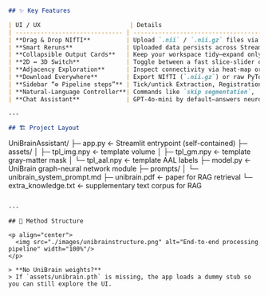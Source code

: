 ```markdown
## ✨ Key Features

| UI / UX                         | Details                                                                                       |
| ------------------------------ | --------------------------------------------------------------------------------------------- |
| **Drag & Drop NIfTI**          | Upload `.nii` / `.nii.gz` files via drag-&-drop—stored under `uploads/<8-char-id>/` for easy cleanup. |
| **Smart Reruns**               | Uploaded data persists across Streamlit reruns—viewers and cards never vanish on refresh.     |
| **Collapsible Output Cards**   | Keep your workspace tidy—expand only the results you need.                                     |
| **2D ↔ 3D Switch**             | Toggle between a fast slice-slider or a Plotly volume render (with quality slider & colour map). |
| **Adjacency Exploration**      | Inspect connectivity via heat-map or interactive network graph (edge-density slider).          |
| **Download Everywhere**        | Export NIfTI (`.nii.gz`) or raw PyTorch tensors (`.pt`) at each stage.                         |
| **Sidebar “⚙️ Pipeline steps”** | Tick/untick Extraction, Registration, Parcellation, Network Analysis, etc., before running.   |
| **Natural-Language Controller**| Commands like `skip segmentation`, `reset steps`, `enable classification`.                     |
| **Chat Assistant**             | GPT-4o-mini by default—answers neuroscience queries via RAG and can invoke `run_unibrain_inference`. |

---

## 🏗️ Project Layout

```

UniBrainAssistant/
├─ app.py                      ← Streamlit entrypoint (self-contained)
├─ assets/
│  ├─ tpl\_img.npy              ← template volume
│  ├─ tpl\_gm.npy               ← template gray-matter mask
│  └─ tpl\_aal.npy              ← template AAL labels
├─ model.py                    ← UniBrain graph-neural network module
├─ prompts/
│  └─ unibrain\_system\_prompt.md
├─ unibrain.pdf                ← paper for RAG retrieval
└─ extra\_knowledge.txt         ← supplementary text corpus for RAG

```

---

## 🔬 Method Structure

<p align="center">
  <img src="./images/unibrainstructure.png" alt="End-to-end processing pipeline" width="100%"/>
</p>

> **No UniBrain weights?**  
> If `assets/unibrain.pth` is missing, the app loads a dummy stub so you can still explore the UI.
```

